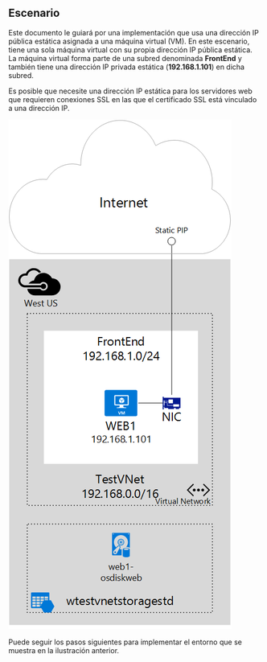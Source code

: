 ## <a name="scenario"></a>Escenario
Este documento le guiará por una implementación que usa una dirección IP pública estática asignada a una máquina virtual (VM). En este escenario, tiene una sola máquina virtual con su propia dirección IP pública estática. La máquina virtual forma parte de una subred denominada **FrontEnd** y también tiene una dirección IP privada estática (**192.168.1.101**) en dicha subred.

Es posible que necesite una dirección IP estática para los servidores web que requieren conexiones SSL en las que el certificado SSL está vinculado a una dirección IP. 

![DESCRIPCIÓN DE LA IMAGEN](./media/virtual-network-deploy-static-pip-scenario-include/figure1.png)

Puede seguir los pasos siguientes para implementar el entorno que se muestra en la ilustración anterior.

